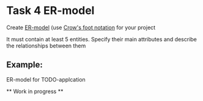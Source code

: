 Task 4 ER-model
======

Create [ER-model](https://en.wikipedia.org/wiki/Entity%E2%80%93relationship_model) (use [Crow's foot notation](https://en.wikipedia.org/wiki/Entity%E2%80%93relationship_model#Crow's_foot_notation) for your project

It must contain at least 5 entities. Specify their main attributes and describe the relationships between them

Example:
-------

ER-model for TODO-applcation

** Work in progress **
